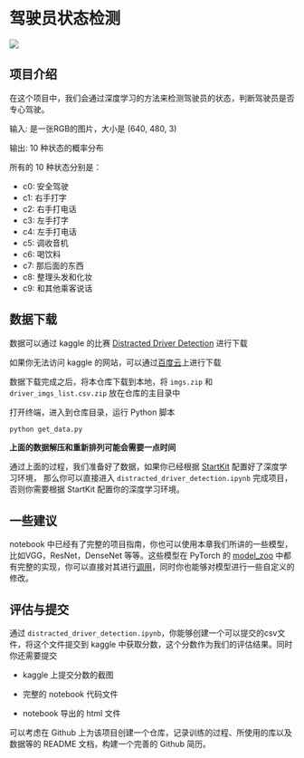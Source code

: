 # 驾驶员状态检测

<img src='https://ws2.sinaimg.cn/large/006tNc79ly1fp5cj5xwf6g30hs0dch1m.gif'>

## 项目介绍

在这个项目中，我们会通过深度学习的方法来检测驾驶员的状态，判断驾驶员是否专心驾驶。

输入: 是一张RGB的图片，大小是 (640, 480, 3)

输出: 10 种状态的概率分布

所有的 10 种状态分别是：

- c0: 安全驾驶
- c1: 右手打字
- c2: 右手打电话
- c3: 左手打字
- c4: 左手打电话
- c5: 调收音机
- c6: 喝饮料
- c7: 那后面的东西
- c8: 整理头发和化妆
- c9: 和其他乘客说话



## 数据下载

数据可以通过 kaggle 的比赛 [Distracted Driver Detection](https://www.kaggle.com/c/state-farm-distracted-driver-detection/data) 进行下载

如果你无法访问 kaggle 的网站，可以通过[百度云](https://pan.baidu.com/s/1BvFjIDkwFgM7B5vvzK3EsA)上进行下载

数据下载完成之后，将本仓库下载到本地，将 `imgs.zip` 和 `driver_imgs_list.csv.zip` 放在仓库的主目录中

打开终端，进入到仓库目录，运行 Python 脚本

```bash
python get_data.py
```

**上面的数据解压和重新排列可能会需要一点时间**

通过上面的过程，我们准备好了数据，如果你已经根据 [StartKit](https://github.com/sharedeeply/DeepLearning-StartKit) 配置好了深度学习环境， 那么你可以直接进入 `distracted_driver_detection.ipynb` 完成项目，否则你需要根据 StartKit 配置你的深度学习环境。



## 一些建议

notebook 中已经有了完整的项目指南，你也可以使用本章我们所讲的一些模型，比如VGG，ResNet，DenseNet 等等。这些模型在 PyTorch 的 [model_zoo](https://github.com/pytorch/vision/tree/master/torchvision/models) 中都有完整的实现，你可以直接对其进行[调用](http://pytorch.org/docs/master/torchvision/models.html)，同时你也能够对模型进行一些自定义的修改。



## 评估与提交

通过 `distracted_driver_detection.ipynb`，你能够创建一个可以提交的csv文件，将这个文件提交到 kaggle 中获取分数，这个分数作为我们的评估结果。同时你还需要提交

- kaggle 上提交分数的截图


- 完整的 notebook 代码文件
- notebook 导出的 html 文件

可以考虑在 Github 上为该项目创建一个仓库，记录训练的过程、所使用的库以及数据等的 README 文档，构建一个完善的 Github 简历。

